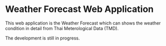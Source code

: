 # Weather Forecast Web Application
This web application is the Weather Forecast which can shows the weather condition in detail from Thai Meterological Data (TMD).

The development is still in progress.
